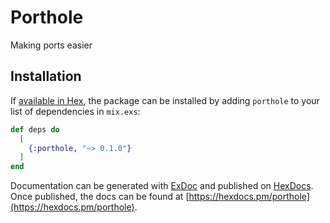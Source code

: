 # Porthole

Making ports easier

## Installation

If [available in Hex](https://hex.pm/docs/publish), the package can be installed
by adding `porthole` to your list of dependencies in `mix.exs`:

```elixir
def deps do
  [
    {:porthole, "~> 0.1.0"}
  ]
end
```

Documentation can be generated with [ExDoc](https://github.com/elixir-lang/ex_doc)
and published on [HexDocs](https://hexdocs.pm). Once published, the docs can
be found at [https://hexdocs.pm/porthole](https://hexdocs.pm/porthole).

